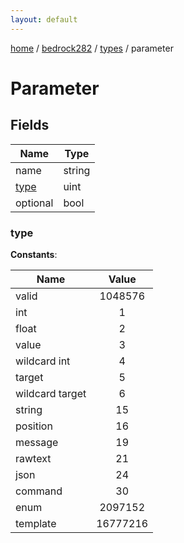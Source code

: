 ```yaml
---
layout: default
---
```


[home](/)  /  [bedrock282](/protocol/bedrock282)  /  [types](/protocol/bedrock282/types)  /  parameter

# Parameter

## Fields

Name | Type
---|---
name | string
[type](#type) | uint
optional | bool

### type

**Constants**:

Name | Value
---|:---:
valid | 1048576
int | 1
float | 2
value | 3
wildcard int | 4
target | 5
wildcard target | 6
string | 15
position | 16
message | 19
rawtext | 21
json | 24
command | 30
enum | 2097152
template | 16777216
